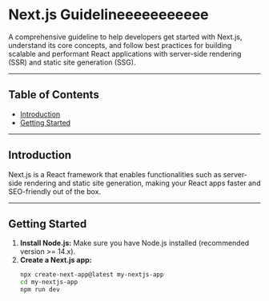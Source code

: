 # Next.js   Guidelineeeeeeeeeee

A comprehensive guideline to help developers get started with Next.js, understand its core concepts, and follow best practices for building scalable and performant React applications with server-side rendering (SSR) and static site generation (SSG).

---

## Table of Contents

- [Introduction](#introduction)  
- [Getting Started](#getting-started)  
 

---

## Introduction

Next.js is a React framework that enables functionalities such as server-side rendering and static site generation, making your React apps faster and SEO-friendly out of the box.

---

## Getting Started

1. **Install Node.js:** Make sure you have Node.js installed (recommended version >= 14.x).  
2. **Create a Next.js app:**  
   ```bash
   npx create-next-app@latest my-nextjs-app
   cd my-nextjs-app
   npm run dev
